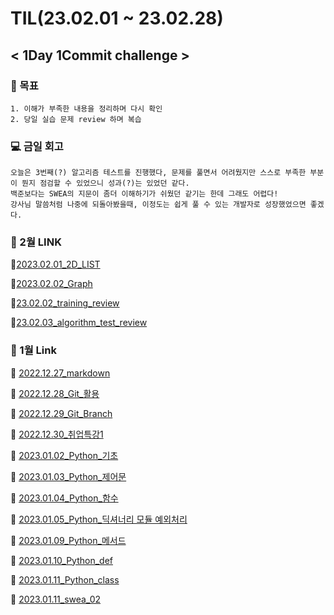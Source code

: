 # **TIL(23.02.01 ~ 23.02.28)** 
## **< 1Day 1Commit challenge >**

### **📝 목표**
    1. 이해가 부족한 내용을 정리하며 다시 확인
    2. 당일 실습 문제 review 하며 복습

### **💻 금일 회고**
    오늘은 3번째(?) 알고리즘 테스트를 진행했다, 문제를 풀면서 어려웠지만 스스로 부족한 부분이 뭔지 점검할 수 있었으니 성과(?)는 있었던 같다.
    백준보다는 SWEA의 지문이 좀더 이해하기가 쉬웠던 같기는 한데 그래도 어렵다!
    강사님 말씀처럼 나중에 되돌아봤을때, 이정도는 쉽게 풀 수 있는 개발자로 성장했었으면 좋겠다.    

### **📗 2월 LINK**

📄[2023.02.01_2D_LIST](https://github.com/zzgh06/TIL/blob/master/2D_list.md)

📄[2023.02.02_Graph](https://github.com/zzgh06/TIL/blob/master/230202_graph.md)

📄[23.02.02_training_review](https://github.com/zzgh06/TIL/blob/master/230202_training_review.py)

📄[23.02.03_algorithm_test_review](https://github.com/zzgh06/TIL/blob/master/230203_algorithm_test_review.py)

### **📘 1월 Link**

📄 [2022.12.27_markdown](https://github.com/zzgh06/TIL/blob/master/markdown.md)

📄 [2022.12.28_Git_활용](https://github.com/zzgh06/TIL/blob/master/Git.md)

📄 [2022.12.29_Git_Branch](https://github.com/zzgh06/TIL/blob/master/GitBranch.md)

📄 [2022.12.30_취업특강1](https://github.com/zzgh06/TIL/blob/master/%EC%B7%A8%EC%97%85%ED%8A%B9%EA%B0%951.md)

📄 [2023.01.02_Python_기초](https://github.com/zzgh06/TIL/blob/master/python%EA%B8%B0%EC%B4%88.md)

📄 [2023.01.03_Python_제어문](https://github.com/zzgh06/TIL/blob/master/python_%EC%A0%9C%EC%96%B4%EB%AC%B8.md)

📄 [2023.01.04_Python_함수](https://github.com/zzgh06/TIL/blob/master/python_%ED%95%A8%EC%88%98.md)

📄 [2023.01.05_Python_딕셔너리 모듈 예외처리](https://github.com/zzgh06/TIL/blob/master/python_%EB%AA%A8%EB%93%88_%EC%98%88%EC%99%B8%EC%B2%98%EB%A6%AC.md)

📄 [2023.01.09_Python_메서드](https://github.com/zzgh06/TIL/blob/master/python_method.md)

📄 [2023.01.10_Python_def](https://github.com/zzgh06/TIL/blob/master/python_def.md)

📄 [2023.01.11_Python_class](https://github.com/zzgh06/TIL/blob/master/python_class.md)

📄 [2023.01.11_swea_02](https://github.com/zzgh06/TIL/blob/master/02_swea.py)